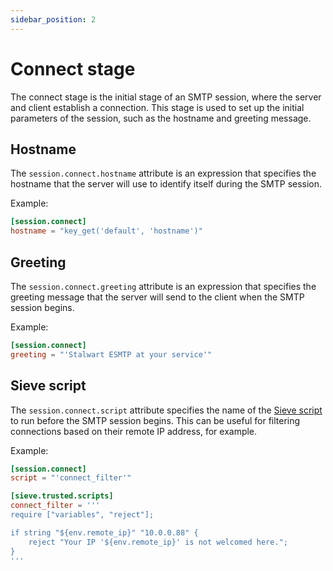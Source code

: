 ```yaml
---
sidebar_position: 2
---
```


# Connect stage

The connect stage is the initial stage of an SMTP session, where the server and client establish a connection. This stage is used to set up the initial parameters of the session, such as the hostname and greeting message.

## Hostname

The `session.connect.hostname` attribute is an expression that specifies the hostname that the server will use to identify itself during the SMTP session.

Example:

```toml
[session.connect]
hostname = "key_get('default', 'hostname')"
```

## Greeting

The `session.connect.greeting` attribute is an expression that specifies the greeting message that the server will send to the client when the SMTP session begins.

Example:

```toml
[session.connect]
greeting = "'Stalwart ESMTP at your service'"
```

## Sieve script

The `session.connect.script` attribute specifies the name of the [Sieve script](/docs/sieve/overview) to run before the SMTP session begins. This can be useful for filtering connections based on their remote IP address, for example.

Example:

```toml
[session.connect]
script = "'connect_filter'"

[sieve.trusted.scripts]
connect_filter = '''
require ["variables", "reject"];

if string "${env.remote_ip}" "10.0.0.88" {
    reject "Your IP '${env.remote_ip}' is not welcomed here.";
}
'''
```
